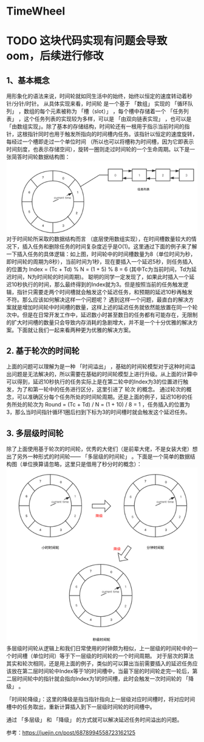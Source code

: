 # TimeWheel

# TODO 这块代码实现有问题会导致oom，后续进行修改

## 1、基本概念

用形象化的语法来说，时间轮就如同生活中的始终，始终以恒定的速度转动着秒针/分针/时针。
从具体实现来看，时间轮 是一个基于 「数组」 实现的 「循环队列」 ，数组的每个元素被称为 「槽（slot）」 ，每个槽中存储着一个 「任务列表」 ，这个任务列表的实现较为多样，可以是 「由双向链表实现」 ，也可以是 「由数组实现」。除了基本的存储结构，时间轮还有一根用于指示当前时间的指针，这根指针同时也用于触发所指向的时间槽内任务。该指针以恒定的速度旋转，每经过一个槽即走过一个单位时间 （所以也可以将槽称为时间槽，因为它即表示时间刻度，也表示存储空间），旋转一圈则走过时间轮的一个生命周期。以下是一张简答时间轮数据结构图：
![img.png](img.png)
    对于时间轮所采取的数据结构而言 （底层使用数组实现），在时间槽数量较大的情况下，插入任务和删除任务的时间复杂度近乎是O(1)。这里通过下面的例子来了解一下插入任务的具体逻辑：如上图，时间轮中的时间槽数量为8（单位时间为秒，即时间轮的周期为8秒），当前时间为1秒，现在要插入一个延迟5秒，则任务插入的位置为 Index = (Tc + Td) % N = (1 + 5) % 8 = 6 (其中Tc为当前时间，Td为延迟时间，N为时间轮的时间周期)。
    聪明的同学一定发现了，如果此时插入一个延迟10秒执行的时间，那么最终得到的Index就为3。但是按照当前的任务触发逻辑，指针只需要走两个时间槽就会触发这个延迟任务，和预期的延迟10秒再触发不符。那么应该如何解决这样一个问题呢？
    遇到这样一个问题，最直白的解决方案就是增加时间轮中时间槽的数量，这样上述的延迟任务就依然能放置在同一个轮次中。但是在日常开发工作中，延迟数小时甚至数日的任务都有可能存在，无限制的扩大时间槽的数量只会导致内存消耗的急剧增大，并不是一个十分优雅的解决方案。下面就让我们一起来看两种更为优雅的解决方案。

## 2. 基于轮次的时间轮
   上面的问题可以理解为是一种 「时间溢出」 ，基础的时间轮模型对于这种时间溢出问题是无法解决的，所以需要在基础的时间轮模型上进行升级。从上面的计算中可以得到，延迟10秒执行的任务实际上是在第二轮中的Index为3的位置进行触发，为了和第一轮中的任务进行区分，这里引进了 轮次 的概念。
   通过轮次的概念，可以准确区分每个任务所处的时间轮周期。还是上面的例子，延迟10秒的任务所处的轮次为 Round = (Tc + Td) / N = (1 + 10) / 8 = 1 ，任务插入的位置为3，那么当时间指针循环1圈后扫到下标为3的时间槽时就会触发这个延迟任务。
## 3. 多层级时间轮
   除了上面使用基于轮次的时间轮，优秀的大佬们（是前辈大佬，不是女装大佬）想出了另外一种形式的时间轮—— 「多层级的时间轮」 。下面是一个简单的数据结构图（单位换算请忽略，这里只是借用了秒分时的概念）：
![img_1.png](img_1.png)
多层级时间轮从逻辑上和我们日常使用的时钟颇为相似，上一层级的时间轮中的一个时间槽（单位时间）等于下一层级的时间轮的一个时间周期。
对于层次的算法其实和轮次相同，还是用上面的例子，类似的可以算出当前需要插入的延迟任务应该放在第二层时间轮中Index等于1的时间槽中，当最下层的时间轮走完一轮后，第二层时间轮中的指针就会指向Index为1的时间槽，此时会触发一次时间轮的 「降级」 。

「时间轮降级」：这里的降级是指当指针指向上一层级对应时间槽时，将对应时间槽中的任务取出，重新计算插入到下一层级时间轮的时间槽中。

通过 「多层级」 和 「降级」 的方式就可以解决延迟任务时间溢出的问题。



参考：https://juejin.cn/post/6878994558723162125
